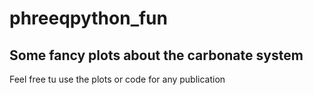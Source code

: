 # phreeqpython_fun
## Some fancy plots about the carbonate system 

Feel free tu use the plots or code for any publication
